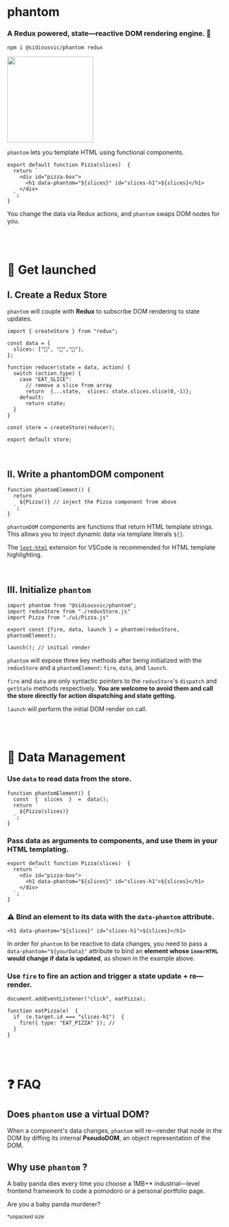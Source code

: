 # phantom

### A Redux powered, state—reactive DOM rendering engine. 👻

`npm i @sidiousvic/phantom redux`

<img width=200 src="https://media.giphy.com/media/gGehV1zB72ijQoSFtF/giphy.gif">

`phantom` lets you template HTML using functional components.

```
export default function Pizza(slices)  {
  return `
    <div id="pizza-box">
      <h1 data-phantom="${slices}" id="slices-h1">${slices}</h1>
    </div>
  `;
}
```

You change the data via Redux actions, and `phantom` swaps DOM nodes for you.

<br>
<br>

# 🚀 Get launched

## I. Create a Redux Store

`phantom` will couple with **Redux** to subscribe DOM rendering to state updates.

```
import { createStore } from "redux";

const data = {
  slices: ["🍕", "🍕","🍕"],
};

function reducer(state = data, action) {
  switch (action.type) {
    case "EAT_SLICE":
      // remove a slice from array
      return  {...state,  slices: state.slices.slice(0,-1)};
    default:
      return state;
  }
}

const store = createStore(reducer);

export default store;
```

<br>

## II. Write a phantomDOM component

```
function phantomElement() {
  return `
    ${Pizza()} // inject the Pizza component from above
  `;
}
```

`phantomDOM` components are functions that return HTML template strings. This allows you to inject dynamic data via template literals `${}`.

The [`leet-html`](https://marketplace.visualstudio.com/items?itemName=EldarGerfanov.leet-html) extension for VSCode is recommended for HTML template highlighting.

<br>

## III. Initialize `phantom`

    import phantom from "@sidiousvic/phantom";
    import reduxStore from "./reduxStore.js"
    import Pizza from "./ui/Pizza.js"

    export const {fire, data, launch } = phantom(reduxStore, phantomElement);

    launch(); // initial render

`phantom` will expose three key methods after being initialized with the `reduxStore` and a `phantomElement`: `fire`, `data`, and `launch`.

`fire` and `data` are only syntactic pointers to the `reduxStore`'s `dispatch` and `getState` methods respectively. **You are welcome to avoid them and call the store directly for action dispatching and state getting.**

`launch` will perform the initial DOM render on call.

<br>
<br>

# 🍕 Data Management

### Use `data` to read data from the store.

```
function phantomElement() {
  const  {  slices  }  =  data();
  return `
    ${Pizza(slices)}
  `;
}
```

### Pass data as arguments to components, and use them in your HTML templating.

```
export default function Pizza(slices)  {
  return `
    <div id="pizza-box">
      <h1 data-phantom="${slices}" id="slices-h1">${slices}</h1>
	</div>
  `;
}
```

### ⚠️ Bind an element to its data with the `data-phantom` attribute.

`<h1 data-phantom="${slices}" id="slices-h1">${slices}</h1>`

In order for `phantom` to be reactive to data changes, you need to pass a `data-phantom="${yourData}"` attribute to bind an **element whose `innerHTML` would change if data is updated**, as shown in the example above.

### Use `fire` to fire an action and trigger a state update + re—render.

```
document.addEventListener("click", eatPizza);

function eatPizza(e)  {
  if  (e.target.id === "slices-h1")  {
    fire({ type: "EAT_PIZZA" }); //
  }
}
```

<br>
<br>

# ❓ FAQ

## Does `phantom` use a virtual DOM?

When a component's data changes, `phantom` will re—render that node in the DOM by diffing its internal **PseudoDOM**, an object representation of the DOM.

## Why use `phantom` ?

A baby panda dies every time you choose a 1MB+\* industrial—level frontend framework to code a pomodoro or a personal portfolio page.

Are you a baby panda murderer?

<sub>\*unpacked size</sub>
